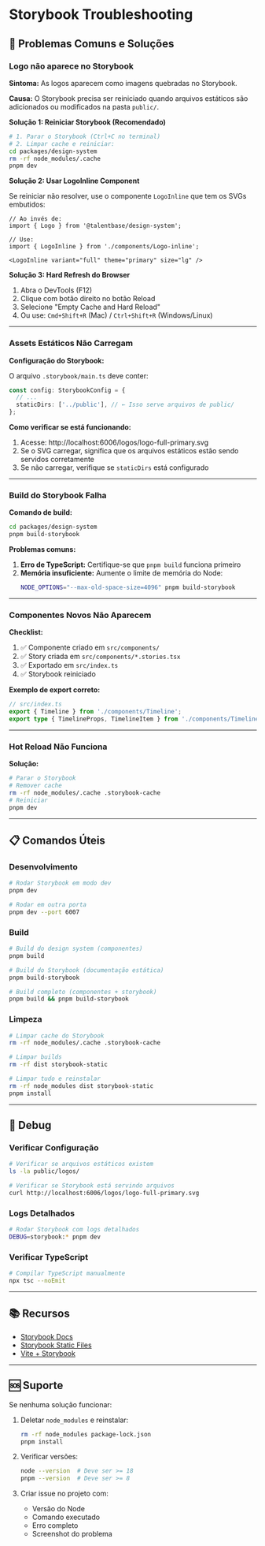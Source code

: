 # Storybook Troubleshooting

## 🔧 Problemas Comuns e Soluções

### Logo não aparece no Storybook

**Sintoma:** As logos aparecem como imagens quebradas no Storybook.

**Causa:** O Storybook precisa ser reiniciado quando arquivos estáticos são adicionados ou modificados na pasta `public/`.

**Solução 1: Reiniciar Storybook (Recomendado)**

```bash
# 1. Parar o Storybook (Ctrl+C no terminal)
# 2. Limpar cache e reiniciar:
cd packages/design-system
rm -rf node_modules/.cache
pnpm dev
```

**Solução 2: Usar LogoInline Component**

Se reiniciar não resolver, use o componente `LogoInline` que tem os SVGs embutidos:

```tsx
// Ao invés de:
import { Logo } from '@talentbase/design-system';

// Use:
import { LogoInline } from './components/Logo-inline';

<LogoInline variant="full" theme="primary" size="lg" />
```

**Solução 3: Hard Refresh do Browser**

1. Abra o DevTools (F12)
2. Clique com botão direito no botão Reload
3. Selecione "Empty Cache and Hard Reload"
4. Ou use: `Cmd+Shift+R` (Mac) / `Ctrl+Shift+R` (Windows/Linux)

---

### Assets Estáticos Não Carregam

**Configuração do Storybook:**

O arquivo `.storybook/main.ts` deve conter:

```typescript
const config: StorybookConfig = {
  // ...
  staticDirs: ['../public'], // ← Isso serve arquivos de public/
};
```

**Como verificar se está funcionando:**

1. Acesse: http://localhost:6006/logos/logo-full-primary.svg
2. Se o SVG carregar, significa que os arquivos estáticos estão sendo servidos corretamente
3. Se não carregar, verifique se `staticDirs` está configurado

---

### Build do Storybook Falha

**Comando de build:**

```bash
cd packages/design-system
pnpm build-storybook
```

**Problemas comuns:**

1. **Erro de TypeScript:** Certifique-se que `pnpm build` funciona primeiro
2. **Memória insuficiente:** Aumente o limite de memória do Node:
   ```bash
   NODE_OPTIONS="--max-old-space-size=4096" pnpm build-storybook
   ```

---

### Componentes Novos Não Aparecem

**Checklist:**

1. ✅ Componente criado em `src/components/`
2. ✅ Story criada em `src/components/*.stories.tsx`
3. ✅ Exportado em `src/index.ts`
4. ✅ Storybook reiniciado

**Exemplo de export correto:**

```typescript
// src/index.ts
export { Timeline } from './components/Timeline';
export type { TimelineProps, TimelineItem } from './components/Timeline';
```

---

### Hot Reload Não Funciona

**Solução:**

```bash
# Parar o Storybook
# Remover cache
rm -rf node_modules/.cache .storybook-cache
# Reiniciar
pnpm dev
```

---

## 📋 Comandos Úteis

### Desenvolvimento

```bash
# Rodar Storybook em modo dev
pnpm dev

# Rodar em outra porta
pnpm dev --port 6007
```

### Build

```bash
# Build do design system (componentes)
pnpm build

# Build do Storybook (documentação estática)
pnpm build-storybook

# Build completo (componentes + storybook)
pnpm build && pnpm build-storybook
```

### Limpeza

```bash
# Limpar cache do Storybook
rm -rf node_modules/.cache .storybook-cache

# Limpar builds
rm -rf dist storybook-static

# Limpar tudo e reinstalar
rm -rf node_modules dist storybook-static
pnpm install
```

---

## 🐛 Debug

### Verificar Configuração

```bash
# Verificar se arquivos estáticos existem
ls -la public/logos/

# Verificar se Storybook está servindo arquivos
curl http://localhost:6006/logos/logo-full-primary.svg
```

### Logs Detalhados

```bash
# Rodar Storybook com logs detalhados
DEBUG=storybook:* pnpm dev
```

### Verificar TypeScript

```bash
# Compilar TypeScript manualmente
npx tsc --noEmit
```

---

## 📚 Recursos

- [Storybook Docs](https://storybook.js.org/docs/react/get-started/introduction)
- [Storybook Static Files](https://storybook.js.org/docs/react/configure/images-and-assets#serving-static-files-via-storybook-configuration)
- [Vite + Storybook](https://storybook.js.org/docs/react/builders/vite)

---

## 🆘 Suporte

Se nenhuma solução funcionar:

1. Deletar `node_modules` e reinstalar:
   ```bash
   rm -rf node_modules package-lock.json
   pnpm install
   ```

2. Verificar versões:
   ```bash
   node --version  # Deve ser >= 18
   pnpm --version  # Deve ser >= 8
   ```

3. Criar issue no projeto com:
   - Versão do Node
   - Comando executado
   - Erro completo
   - Screenshot do problema
